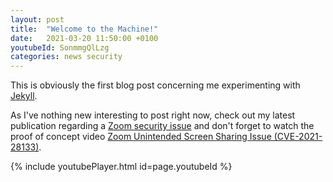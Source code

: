 ```yaml
---
layout: post
title:  "Welcome to the Machine!"
date:   2021-03-20 11:50:00 +0100
youtubeId: SonmmgQlLzg
categories: news security
---
```

This is obviously the first blog post concerning me experimenting with [Jekyll][jekyll].

As I've nothing new interesting to post right now, check out my latest publication regarding a [Zoom security issue][syss-2020-044] and don't forget to watch the proof of concept video [Zoom Unintended Screen Sharing Issue (CVE-2021-28133)][syss-poc-video-zoom].

{% include youtubePlayer.html id=page.youtubeId %}

[jekyll]: https://jekyllrb.com/
[syss-2020-044]: https://www.syss.de/fileadmin/dokumente/Publikationen/Advisories/SYSS-2020-044.txt
[syss-poc-video-zoom]: https://www.youtube.com/watch?v=SonmmgQlLzg
